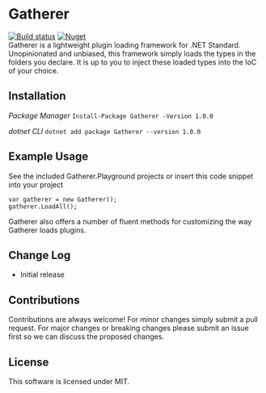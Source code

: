 # Gatherer
[![Build status](https://ci.appveyor.com/api/projects/status/8h5rc4542l0ehf8l?svg=true)](https://ci.appveyor.com/project/huffSamuel/gatherer)
[![Nuget](https://img.shields.io/nuget/v/Gatherer.svg)](https://www.nuget.org/packages/Gatherer/)  
Gatherer is a lightweight plugin loading framework for .NET Standard. Unopinionated and unbiased, this framework
simply loads the types in the folders you declare. It is up to you to inject these loaded types into the IoC
of your choice.

## Installation

*Package Manager*
```Install-Package Gatherer -Version 1.0.0```

*dotnet CLI*
```dotnet add package Gatherer --version 1.0.0```

## Example Usage

See the included Gatherer.Playground projects or insert this code snippet into your project

```
var gatherer = new Gatherer();
gatherer.LoadAll();
```
Gatherer also offers a number of fluent methods for customizing the way Gatherer loads plugins.

## Change Log
- Initial release

## Contributions
Contributions are always welcome! For minor changes simply submit a pull request. For major changes
or breaking changes please submit an issue first so we can discuss the proposed changes.

## License
This software is licensed under MIT.
